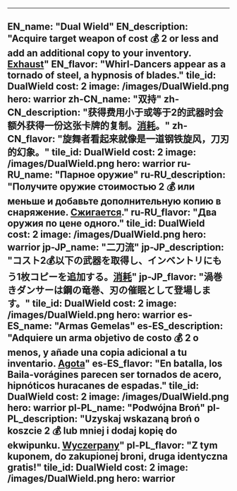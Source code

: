---

EN_name: "Dual Wield"
EN_description: "Acquire target weapon of cost 💰 2 or less and add an additional copy to your inventory. <u>Exhaust</u>"
EN_flavor: "Whirl-Dancers appear as a tornado of steel, a hypnosis of blades."
tile_id: DualWield
cost: 2
image: /images/DualWield.png
hero: warrior
zh-CN_name: "双持"
zh-CN_description: "获得费用小于或等于2的武器时会额外获得一份这张卡牌的复制。<u>消耗</u>。"
zh-CN_flavor: "旋舞者看起来就像是一道钢铁旋风，刀刃的幻象。"
tile_id: DualWield
cost: 2
image: /images/DualWield.png
hero: warrior
ru-RU_name: "Парное оружие"
ru-RU_description: "Получите оружие стоимостью 2 💰 или меньше и добавьте дополнительную копию в снаряжение. <u>Сжигается</u>."
ru-RU_flavor: "Два оружия по цене одного."
tile_id: DualWield
cost: 2
image: /images/DualWield.png
hero: warrior
jp-JP_name: "二刀流"
jp-JP_description: "コスト2💰以下の武器を取得し、インベントリにもう1枚コピーを追加する。<u>消耗</u>"
jp-JP_flavor: "渦巻きダンサーは鋼の竜巻、刃の催眠として登場します。"
tile_id: DualWield
cost: 2
image: /images/DualWield.png
hero: warrior
es-ES_name: "Armas Gemelas"
es-ES_description: "Adquiere un arma objetivo de costo 💰 2 o menos, y añade una copia adicional a tu inventario. <u>Agota</u>"
es-ES_flavor: "En batalla, los Baila-vorágines parecen ser tornados de acero, hipnóticos huracanes de espadas."
tile_id: DualWield
cost: 2
image: /images/DualWield.png
hero: warrior
pl-PL_name: "Podwójna Broń"
pl-PL_description: "Uzyskaj wskazaną broń o koszcie 2 💰 lub mniej i dodaj kopię do ekwipunku. <u>Wyczerpany</u>"
pl-PL_flavor: "Z tym kuponem, do zakupionej broni, druga identyczna gratis!"
tile_id: DualWield
cost: 2
image: /images/DualWield.png
hero: warrior
---